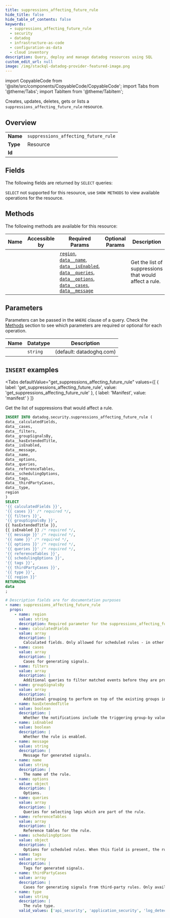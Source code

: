 ```yaml
--- 
title: suppressions_affecting_future_rule
hide_title: false
hide_table_of_contents: false
keywords:
  - suppressions_affecting_future_rule
  - security
  - datadog
  - infrastructure-as-code
  - configuration-as-data
  - cloud inventory
description: Query, deploy and manage datadog resources using SQL
custom_edit_url: null
image: /img/stackql-datadog-provider-featured-image.png
---
```


import CopyableCode from '@site/src/components/CopyableCode/CopyableCode';
import Tabs from '@theme/Tabs';
import TabItem from '@theme/TabItem';

Creates, updates, deletes, gets or lists a <code>suppressions_affecting_future_rule</code> resource.

## Overview
<table><tbody>
<tr><td><b>Name</b></td><td><code>suppressions_affecting_future_rule</code></td></tr>
<tr><td><b>Type</b></td><td>Resource</td></tr>
<tr><td><b>Id</b></td><td><CopyableCode code="datadog.security.suppressions_affecting_future_rule" /></td></tr>
</tbody></table>

## Fields

The following fields are returned by `SELECT` queries:

`SELECT` not supported for this resource, use `SHOW METHODS` to view available operations for the resource.


## Methods

The following methods are available for this resource:

<table>
<thead>
    <tr>
    <th>Name</th>
    <th>Accessible by</th>
    <th>Required Params</th>
    <th>Optional Params</th>
    <th>Description</th>
    </tr>
</thead>
<tbody>
<tr>
    <td><a href="#get_suppressions_affecting_future_rule"><CopyableCode code="get_suppressions_affecting_future_rule" /></a></td>
    <td><CopyableCode code="insert" /></td>
    <td><a href="#parameter-region"><code>region</code></a>, <a href="#parameter-data__name"><code>data__name</code></a>, <a href="#parameter-data__isEnabled"><code>data__isEnabled</code></a>, <a href="#parameter-data__queries"><code>data__queries</code></a>, <a href="#parameter-data__options"><code>data__options</code></a>, <a href="#parameter-data__cases"><code>data__cases</code></a>, <a href="#parameter-data__message"><code>data__message</code></a></td>
    <td></td>
    <td>Get the list of suppressions that would affect a rule.</td>
</tr>
</tbody>
</table>

## Parameters

Parameters can be passed in the `WHERE` clause of a query. Check the [Methods](#methods) section to see which parameters are required or optional for each operation.

<table>
<thead>
    <tr>
    <th>Name</th>
    <th>Datatype</th>
    <th>Description</th>
    </tr>
</thead>
<tbody>
<tr id="parameter-region">
    <td><CopyableCode code="region" /></td>
    <td><code>string</code></td>
    <td>(default: datadoghq.com)</td>
</tr>
</tbody>
</table>

## `INSERT` examples

<Tabs
    defaultValue="get_suppressions_affecting_future_rule"
    values={[
        { label: 'get_suppressions_affecting_future_rule', value: 'get_suppressions_affecting_future_rule' },
        { label: 'Manifest', value: 'manifest' }
    ]}
>
<TabItem value="get_suppressions_affecting_future_rule">

Get the list of suppressions that would affect a rule.

```sql
INSERT INTO datadog.security.suppressions_affecting_future_rule (
data__calculatedFields,
data__cases,
data__filters,
data__groupSignalsBy,
data__hasExtendedTitle,
data__isEnabled,
data__message,
data__name,
data__options,
data__queries,
data__referenceTables,
data__schedulingOptions,
data__tags,
data__thirdPartyCases,
data__type,
region
)
SELECT 
'{{ calculatedFields }}',
'{{ cases }}' /* required */,
'{{ filters }}',
'{{ groupSignalsBy }}',
{{ hasExtendedTitle }},
{{ isEnabled }} /* required */,
'{{ message }}' /* required */,
'{{ name }}' /* required */,
'{{ options }}' /* required */,
'{{ queries }}' /* required */,
'{{ referenceTables }}',
'{{ schedulingOptions }}',
'{{ tags }}',
'{{ thirdPartyCases }}',
'{{ type }}',
'{{ region }}'
RETURNING
data
;
```
</TabItem>
<TabItem value="manifest">

```yaml
# Description fields are for documentation purposes
- name: suppressions_affecting_future_rule
  props:
    - name: region
      value: string
      description: Required parameter for the suppressions_affecting_future_rule resource.
    - name: calculatedFields
      value: array
      description: |
        Calculated fields. Only allowed for scheduled rules - in other words, when schedulingOptions is also defined.
    - name: cases
      value: array
      description: |
        Cases for generating signals.
    - name: filters
      value: array
      description: |
        Additional queries to filter matched events before they are processed. This field is deprecated for log detection, signal correlation, and workload security rules.
    - name: groupSignalsBy
      value: array
      description: |
        Additional grouping to perform on top of the existing groups in the query section. Must be a subset of the existing groups.
    - name: hasExtendedTitle
      value: boolean
      description: |
        Whether the notifications include the triggering group-by values in their title.
    - name: isEnabled
      value: boolean
      description: |
        Whether the rule is enabled.
    - name: message
      value: string
      description: |
        Message for generated signals.
    - name: name
      value: string
      description: |
        The name of the rule.
    - name: options
      value: object
      description: |
        Options.
    - name: queries
      value: array
      description: |
        Queries for selecting logs which are part of the rule.
    - name: referenceTables
      value: array
      description: |
        Reference tables for the rule.
    - name: schedulingOptions
      value: object
      description: |
        Options for scheduled rules. When this field is present, the rule runs based on the schedule. When absent, it runs real-time on ingested logs.
    - name: tags
      value: array
      description: |
        Tags for generated signals.
    - name: thirdPartyCases
      value: array
      description: |
        Cases for generating signals from third-party rules. Only available for third-party rules.
    - name: type
      value: string
      description: |
        The rule type.
      valid_values: ['api_security', 'application_security', 'log_detection', 'workload_security']
```
</TabItem>
</Tabs>
